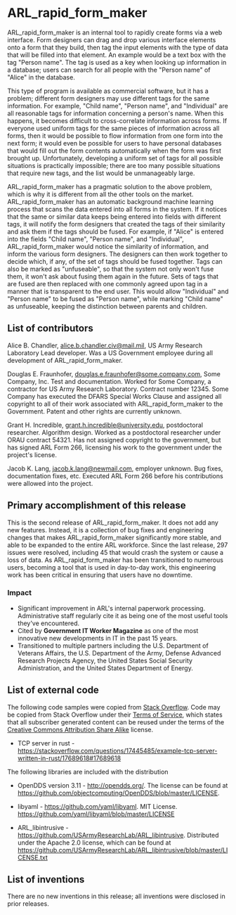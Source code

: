 # ARL_rapid_form_maker

ARL_rapid_form_maker is an internal tool to rapidly create forms via a web
interface.  Form designers can drag and drop various interface elements onto a
form that they build, then tag the input elements with the type of data that
will be filled into that element.  An example would be a text box with the tag
"Person name".  The tag is used as a key when looking up information in a
database; users can search for all people with the "Person name" of "Alice" in
the database.

This type of program is available as commercial software, but it has a
problem; different form designers may use different tags for the same
information. For example, "Child name", "Person name", and "Individual" are
all reasonable tags for information concerning a person's name.  When this
happens, it becomes difficult to cross-correlate information across forms.  If
everyone used uniform tags for the same pieces of information across all
forms, then it would be possible to flow information from one form into the
next form; it would even be possible for users to have personal databases that
would fill out the form contents automatically when the form was first brought
up.  Unfortunately, developing a uniform set of tags for all possible
situations is practically impossible; there are too many possible situations
that require new tags, and the list would be unmanageably large.

ARL_rapid_form_maker has a pragmatic solution to the above problem, which is
why it is different from all the other tools on the market.
ARL_rapid_form_maker has an automatic background machine learning process that
scans the data entered into all forms in the system.  If it notices that the
same or similar data keeps being entered into fields with different tags, it
will notify the form designers that created the tags of their similarity and
ask them if the tags should be fused.  For example, if "Alice" is entered into
the fields "Child name", "Person name", and "Individual", ARL_rapid_form_maker
would notice the similarity of information, and inform the various form
designers.  The designers can then work together to decide which, if any, of
the set of tags should be fused together.  Tags can also be marked as
"unfuseable", so that  the system not only won't fuse them, it won't ask about
fusing them again in the future.  Sets of tags that are fused are then
replaced with one commonly agreed upon tag in a manner that is transparent to
the end user.  This would allow "Individual" and "Person name" to be fused as
"Person name", while marking "Child name" as unfuseable, keeping the
distinction between parents and children.

## List of contributors

Alice B. Chandler, alice.b.chandler.civ@mail.mil, US Army Research Laboratory
    Lead developer.  Was a US Government employee during all development of
    ARL_rapid_form_maker.

Douglas E. Fraunhofer, douglas.e.fraunhofer@some.company.com, Some Company, Inc.
    Test and documentation.  Worked for Some Company, a contractor for US
    Army Research Laboratory.  Contract number 12345.  Some Company has
    executed the DFARS Special Works Clause and assigned all copyright to all
    of their work associated with ARL_rapid_form_maker to the
    Government.  Patent and other rights are currently unknown.

Grant H. Incredible, grant.h.incredible@university.edu, postdoctoral researcher.
    Algorithm design.  Worked as a postdoctoral researcher under ORAU
    contract 54321.  Has not assigned copyright to the government, but has
    signed ARL Form 266, licensing his work to the government under the
    project's license.

Jacob K. Lang, jacob.k.lang@newmail.com, employer unknown.  Bug fixes,
    documentation fixes, etc. Executed ARL Form 266 before his contributions
    were allowed into the project.

## Primary accomplishment of this release

This is the second release of ARL_rapid_form_maker.  It does not add any new
features.  Instead, it is a collection of bug fixes and engineering changes
that makes ARL_rapid_form_maker significantly more stable, and able to be
expanded to the entire ARL workforce.  Since the last release, 297 issues were
resolved, including 45 that would crash the system or cause a loss of data. As
ARL_rapid_form_maker has been transitioned to numerous users, becoming a tool
that is used in day-to-day work, this engineering work has been critical in
ensuring that users have no downtime.

### Impact

* Significant improvement in ARL's internal paperwork processing.
  Administrative staff regularly cite it as being one of the most useful tools
  they've encountered.
* Cited by __Government IT Worker Magazine__ as one of the most innovative new
  developments in IT in the past 15 years.
* Transitioned to multiple partners including the U.S. Department of Veterans
  Affairs, the U.S. Department of the Army, Defense Advanced Research Projects
  Agency, the United States Social Security Administration, and the
  United States Department of Energy.

## List of external code

The following code samples were copied from
[Stack Overflow](https://stackoverflow.com/).  Code may be copied from
Stack Overflow under their
[Terms of Service](https://stackexchange.com/legal/terms-of-service), which
states that all subscriber generated content can be reused under the terms of
the [Creative Commons Attribution Share Alike](https://creativecommons.org/licenses/by-sa/3.0/)
license.

* TCP server in rust -
  https://stackoverflow.com/questions/17445485/example-tcp-server-written-in-rust/17689618#17689618

The following libraries are included with the distribution

* OpenDDS version 3.11 - http://opendds.org/. The license can be found at
  https://github.com/objectcomputing/OpenDDS/blob/master/LICENSE.

* libyaml - https://github.com/yaml/libyaml.  MIT License.
  https://github.com/yaml/libyaml/blob/master/LICENSE

* ARL_libintrusive - https://github.com/USArmyResearchLab/ARL_libintrusive.
  Distributed under the Apache 2.0 license, which can be found at
  https://github.com/USArmyResearchLab/ARL_libintrusive/blob/master/LICENSE.txt

## List of inventions

There are no new inventions in this release; all inventions were disclosed in
prior releases.
